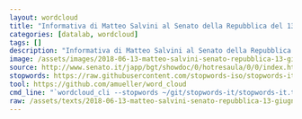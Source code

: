 ```yaml
---
layout: wordcloud
title: "Informativa di Matteo Salvini al Senato della Repubblica del 13 giugno 2018"
categories: [datalab, wordcloud]
tags: []
description: "Informativa di Matteo Salvini al Senato della Repubblica sulla vicenda della nave Aquarius, XI seduta pubblica del 13 giugno 2018"
image: /assets/images/2018-06-13-matteo-salvini-senato-repubblica-13-giugno-2018.jpg
source: http://www.senato.it/japp/bgt/showdoc/0/hotresaula/0/0/index.html
stopwords: https://raw.githubusercontent.com/stopwords-iso/stopwords-it/master/stopwords-it.txt
tool: https://github.com/amueller/word_cloud
cmd_line: "`wordcloud_cli --stopwords ~/git/stopwords-it/stopwords-it.txt --imagefile 2018-06-13-matteo-salvini-senato-repubblica-13-giugno-2018.jpg --background black --width 1080 --height 1350 < 2018-06-13-matteo-salvini-senato-repubblica-13-giugno-2018.txt`"
raw: /assets/texts/2018-06-13-matteo-salvini-senato-repubblica-13-giugno-2018.txt
---
```

